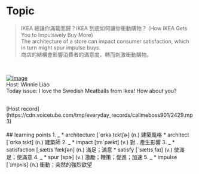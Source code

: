 # Topic

> IKEA 總讓你滿載而歸？IKEA 到底如何讓你衝動購物？ (How IKEA Gets You to Impulsively Buy More) <br>
> The architecture of a store can impact consumer satisfaction, which in turn might spur impulse buys. <br>
> 商店的結構會影響消費者的滿意度，轉而刺激衝動購物。

 <br>

[![Image](https://cdn.voicetube.com/assets/thumbnails/WYKUJgMRQ7A.jpg)](https://www.youtube.com/embed/WYKUJgMRQ7A?rel=0&showinfo=0&cc_load_policy=0&controls=1&autoplay=1&iv_load_policy=3&playsinline=1&wmode=transparent&start=46&end=53&enablejsapi=1&origin=https://tw.voicetube.com&widgetid=1)<br>
Host: Winnie Liao
<br>Today issue: I love the Swedish Meatballs from Ikea! How about you?


<br>
[Host record](https://cdn.voicetube.com/tmp/everyday_records/callmeboss901/2429.mp3)
<br><br>
## learning points
1. _
	* architecture [ˋɑrkə͵tɛktʃɚ] (n.) 建築風格
	* architect [ˋɑrkə͵tɛkt] (n.) 建築師
2. _
	* impact [ɪmˋpækt] (v.) 對…產生影響
3. _
	* satisfaction [͵sætɪsˋfækʃən] (n.) 滿足；滿意
	* satisfy [ˋsætɪs͵faɪ] (v.) 使滿足；使滿意
4. _
	* spur [spɝ] (v.) 激勵；鞭策；促進；加速
5. _
	* impulse [ˋɪmpʌls] (n.) 衝動；突然的強烈欲望
